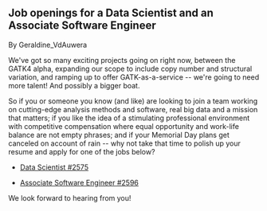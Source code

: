 ## Job openings for a Data Scientist and an Associate Software Engineer

By Geraldine_VdAuwera

<p>We've got so many exciting projects going on right now, between the GATK4 alpha, expanding our scope to include copy number and structural variation, and ramping up to offer GATK-as-a-service -- we're going to need more talent! And possibly a bigger boat.</p>

<p>So if you or someone you know (and like) are looking to join a team working on cutting-edge analysis methods and software, real big data and a mission that matters; if you like the idea of a stimulating professional environment with competitive compensation where equal opportunity and work-life balance are not empty phrases; and if your Memorial Day plans get canceled on account of rain -- why not take that time to polish up your resume and apply for one of the jobs below?</p>

<ul><li><p><a rel="nofollow" href="https://recruiting.adp.com/srccar/RTI.home?c=1131007&amp;d=External&amp;r=5000088439406">Data Scientist #2575</a></p></li>
<li><p><a rel="nofollow" href="https://recruiting.adp.com/srccar/RTI.home?c=1131007&amp;d=External&amp;r=5000092139206">Associate Software Engineer #2596</a></p></li>
</ul><p>We look forward to hearing from you!</p>

